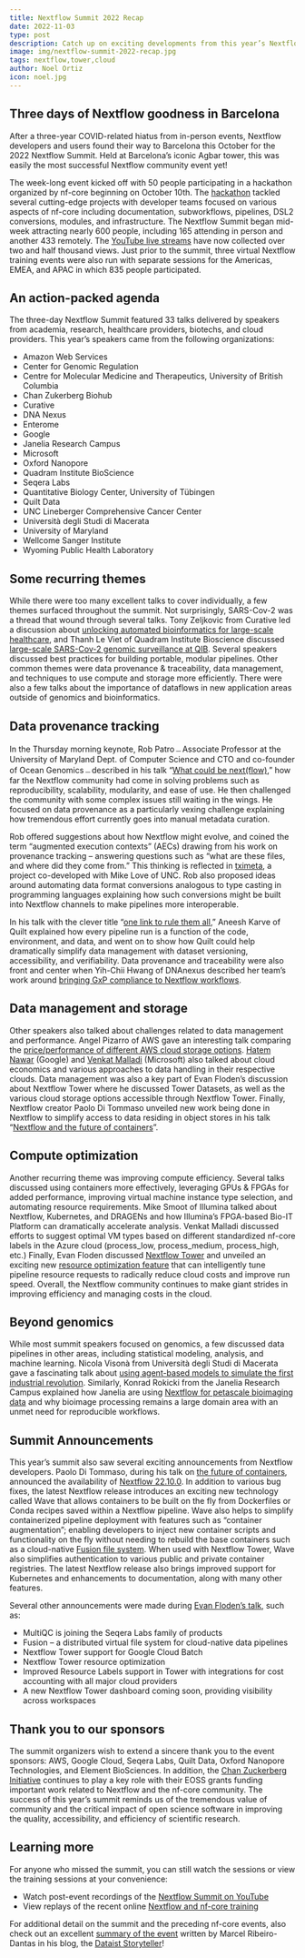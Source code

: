 ```yaml
---
title: Nextflow Summit 2022 Recap
date: 2022-11-03
type: post
description: Catch up on exciting developments from this year’s Nextflow Summit held in Barcelona
image: img/nextflow-summit-2022-recap.jpg
tags: nextflow,tower,cloud
author: Noel Ortiz
icon: noel.jpg
---
```


## Three days of Nextflow goodness in Barcelona

After a three-year COVID-related hiatus from in-person events, Nextflow developers and users found their way to Barcelona this October for the 2022 Nextflow Summit. Held at Barcelona’s iconic Agbar tower, this was easily the most successful Nextflow community event yet!

The week-long event kicked off with 50 people participating in a hackathon organized by nf-core beginning on October 10th. The [hackathon](https://nf-co.re/events/2022/hackathon-october-2022) tackled several cutting-edge projects with developer teams focused on various aspects of nf-core including documentation, subworkflows, pipelines, DSL2 conversions, modules, and infrastructure. The Nextflow Summit began mid-week attracting nearly 600 people, including 165 attending in person and another 433 remotely. The [YouTube live streams](https://summit.nextflow.io/stream/) have now collected over two and half thousand views. Just prior to the summit, three virtual Nextflow training events were also run with separate sessions for the Americas, EMEA, and APAC in which 835 people participated.

## An action-packed agenda

The three-day Nextflow Summit featured 33 talks delivered by speakers from academia, research, healthcare providers, biotechs, and cloud providers. This year’s speakers came from the following organizations:

- Amazon Web Services
- Center for Genomic Regulation
- Centre for Molecular Medicine and Therapeutics, University of British Columbia
- Chan Zukerberg Biohub
- Curative
- DNA Nexus
- Enterome
- Google
- Janelia Research Campus
- Microsoft
- Oxford Nanopore
- Quadram Institute BioScience
- Seqera Labs
- Quantitative Biology Center, University of Tübingen
- Quilt Data
- UNC Lineberger Comprehensive Cancer Center
- Università degli Studi di Macerata
- University of Maryland
- Wellcome Sanger Institute
- Wyoming Public Health Laboratory

## Some recurring themes

While there were too many excellent talks to cover individually, a few themes surfaced throughout the summit. Not surprisingly, SARS-Cov-2 was a thread that wound through several talks. Tony Zeljkovic from Curative led a discussion about [unlocking automated bioinformatics for large-scale healthcare](https://www.youtube.com/watch?v=JZMaRYzZxGU&list=PLPZ8WHdZGxmUdAJlHowo7zL2pN3x97d32&index=8), and Thanh Le Viet of Quadram Institute Bioscience discussed [large-scale SARS-Cov-2 genomic surveillance at QIB](https://www.youtube.com/watch?v=6jQr9dDaais&list=PLPZ8WHdZGxmUdAJlHowo7zL2pN3x97d32&index=30). Several speakers discussed best practices for building portable, modular pipelines. Other common themes were data provenance & traceability, data management, and techniques to use compute and storage more efficiently. There were also a few talks about the importance of dataflows in new application areas outside of genomics and bioinformatics.

## Data provenance tracking

In the Thursday morning keynote, Rob Patro﹘Associate Professor at the University of Maryland Dept. of Computer Science and CTO and co-founder of Ocean Genomics﹘described in his talk “[What could be next(flow)](https://www.youtube.com/watch?v=vNrKFT5eT8U&list=PLPZ8WHdZGxmUdAJlHowo7zL2pN3x97d32&index=6),” how far the Nextflow community had come in solving problems such as reproducibility, scalability, modularity, and ease of use. He then challenged the community with some complex issues still waiting in the wings. He focused on data provenance as a particularly vexing challenge explaining how tremendous effort currently goes into manual metadata curation.

Rob offered suggestions about how Nextflow might evolve, and coined the term “augmented execution contexts” (AECs) drawing from his work on provenance tracking – answering questions such as “what are these files, and where did they come from.” This thinking is reflected in [tximeta](https://github.com/mikelove/tximeta), a  project co-developed with Mike Love of UNC. Rob also proposed ideas around automating data format conversions analogous to type casting in programming languages explaining how such conversions might be built into Nextflow channels to make pipelines more interoperable.

In his talk with the clever title “[one link to rule them all](https://www.youtube.com/watch?v=dttkcuP3OBc&list=PLPZ8WHdZGxmUdAJlHowo7zL2pN3x97d32&index=13),” Aneesh Karve of Quilt explained how every pipeline run is a function of the code, environment, and data, and went on to show how Quilt could help dramatically simplify data management with dataset versioning, accessibility, and verifiability. Data provenance and traceability were also front and center when Yih-Chii Hwang of DNAnexus described her team’s work around [bringing GxP compliance to Nextflow workflows](https://www.youtube.com/watch?v=RIwpJTDlLiE&list=PLPZ8WHdZGxmUdAJlHowo7zL2pN3x97d32&index=21).

## Data management and storage

Other speakers also talked about challenges related to data management and performance. Angel Pizarro of AWS gave an interesting talk comparing the [price/performance of different AWS cloud storage options](https://www.youtube.com/watch?v=VXtYCAqGEQQ&list=PLPZ8WHdZGxmUdAJlHowo7zL2pN3x97d32&index=12). [Hatem Nawar](https://www.youtube.com/watch?v=jB91uqUqsRM&list=PLPZ8WHdZGxmUdAJlHowo7zL2pN3x97d32&index=9) (Google) and [Venkat Malladi](https://www.youtube.com/watch?v=GAIL8ZAMJPQ&list=PLPZ8WHdZGxmUdAJlHowo7zL2pN3x97d32&index=20) (Microsoft) also talked about cloud economics and various approaches to data handling in their respective clouds. Data management was also a key part of Evan Floden’s discussion about Nextflow Tower where he discussed Tower Datasets, as well as the various cloud storage options accessible through Nextflow Tower. Finally, Nextflow creator Paolo Di Tommaso unveiled new work being done in Nextflow to simplify access to data residing in object stores in his talk “[Nextflow and the future of containers](https://www.youtube.com/watch?v=PTbiCVq0-sE&list=PLPZ8WHdZGxmUdAJlHowo7zL2pN3x97d32&index=14)”.

## Compute optimization

Another recurring theme was improving compute efficiency. Several talks discussed using containers more effectively, leveraging GPUs & FPGAs for added performance, improving virtual machine instance type selection, and automating resource requirements. Mike Smoot of Illumina talked about Nextflow, Kubernetes, and DRAGENs and how Illumina’s FPGA-based Bio-IT Platform can dramatically accelerate analysis. Venkat Malladi discussed efforts to suggest optimal VM types based on different standardized nf-core labels in the Azure cloud (process_low, process_medium, process_high, etc.) Finally, Evan Floden discussed [Nextflow Tower](https://www.youtube.com/watch?v=yJpN3fRSClA&list=PLPZ8WHdZGxmUdAJlHowo7zL2pN3x97d32&index=22) and unveiled an exciting new [resource optimization feature](https://seqera.io/blog/optimizing-resource-usage-with-nextflow-tower/) that can intelligently tune pipeline resource requests to radically reduce cloud costs and improve run speed. Overall, the Nextflow community continues to make giant strides in improving efficiency and managing costs in the cloud.

## Beyond genomics

While most summit speakers focused on genomics, a few discussed data pipelines in other areas, including statistical modeling, analysis, and machine learning. Nicola Visonà from Università degli Studi di Macerata gave a fascinating talk about [using agent-based models to simulate the first industrial revolution](https://www.youtube.com/watch?v=PlKJ0IDV_ds&list=PLPZ8WHdZGxmUdAJlHowo7zL2pN3x97d32&index=27). Similarly, Konrad Rokicki from the Janelia Research Campus explained how Janelia are using [Nextflow for petascale bioimaging data](https://www.youtube.com/watch?v=ZjSzx1I76z0&list=PLPZ8WHdZGxmUdAJlHowo7zL2pN3x97d32&index=18) and why bioimage processing remains a large domain area with an unmet need for reproducible workflows.

## Summit Announcements

This year’s summit also saw several exciting announcements from Nextflow developers. Paolo Di Tommaso, during his talk on [the future of containers](https://www.youtube.com/watch?v=PTbiCVq0-sE&list=PLPZ8WHdZGxmUdAJlHowo7zL2pN3x97d32&index=14), announced the availability of [Nextflow 22.10.0](https://github.com/nextflow-io/nextflow/releases/tag/v22.10.0). In addition to various bug fixes, the latest Nextflow release introduces an exciting new technology called Wave that allows containers to be built on the fly from Dockerfiles or Conda recipes saved within a Nextflow pipeline. Wave also helps to simplify containerized pipeline deployment with features such as “container augmentation”; enabling developers to inject new container scripts and functionality on the fly without needing to rebuild the base containers such as a cloud-native [Fusion file system](https://www.nextflow.io/docs/latest/fusion.html). When used with Nextflow Tower, Wave also simplifies authentication to various public and private container registries. The latest Nextflow release also brings improved support for Kubernetes and enhancements to documentation, along with many other features.

Several other announcements were made during [Evan Floden’s talk](https://www.youtube.com/watch?v=yJpN3fRSClA&list=PLPZ8WHdZGxmUdAJlHowo7zL2pN3x97d32&index=22&t=127s), such as:

- MultiQC is joining the Seqera Labs family of products
- Fusion – a distributed virtual file system for cloud-native data pipelines
- Nextflow Tower support for Google Cloud Batch
- Nextflow Tower resource optimization
- Improved Resource Labels support in Tower with integrations for cost accounting with all major cloud providers
- A new Nextflow Tower dashboard coming soon, providing visibility across workspaces

## Thank you to our sponsors

The summit organizers wish to extend a sincere thank you to the event sponsors: AWS, Google Cloud, Seqera Labs, Quilt Data, Oxford Nanopore Technologies, and Element BioSciences. In addition, the [Chan Zuckerberg Initiative](https://chanzuckerberg.com/eoss/) continues to play a key role with their EOSS grants funding important work related to Nextflow and the nf-core community. The success of this year’s summit reminds us of the tremendous value of community and the critical impact of open science software in improving the quality, accessibility, and efficiency of scientific research.

## Learning more

For anyone who missed the summit, you can still watch the sessions or view the training sessions at your convenience:

- Watch post-event recordings of the [Nextflow Summit on YouTube](https://www.youtube.com/playlist?list=PLPZ8WHdZGxmUdAJlHowo7zL2pN3x97d32)
- View replays of the recent online [Nextflow and nf-core training](https://nf-co.re/events/2022/training-october-2022)

For additional detail on the summit and the preceding nf-core events, also check out an excellent [summary of the event](https://mribeirodantas.xyz/blog/index.php/2022/10/27/nextflow-and-nf-core-hot-news/) written by Marcel Ribeiro-Dantas in his blog, the [Dataist Storyteller](https://mribeirodantas.xyz/blog/index.php/2022/10/27/nextflow-and-nf-core-hot-news/)!
